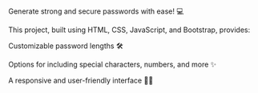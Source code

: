 Generate strong and secure passwords with ease! 💻

This project, built using HTML, CSS, JavaScript, and Bootstrap, provides:


Customizable password lengths 🛠️

Options for including special characters, numbers, and more ✨

A responsive and user-friendly interface 📱🎨
